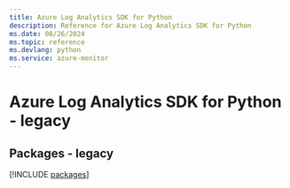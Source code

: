 ```yaml
---
title: Azure Log Analytics SDK for Python
description: Reference for Azure Log Analytics SDK for Python
ms.date: 08/26/2024
ms.topic: reference
ms.devlang: python
ms.service: azure-monitor
---
```

# Azure Log Analytics SDK for Python - legacy
## Packages - legacy
[!INCLUDE [packages](log-analytics-index.md)]